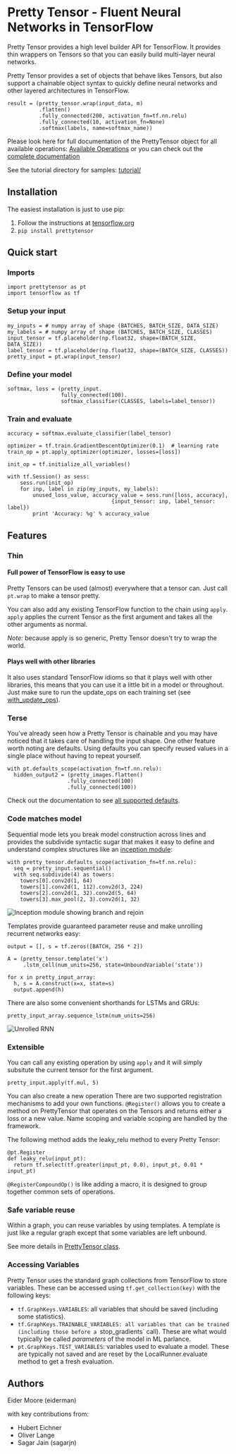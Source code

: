 # Pretty Tensor - Fluent Neural Networks in TensorFlow

Pretty Tensor provides a high level builder API for TensorFlow. It provides
thin wrappers on Tensors so that you can easily build multi-layer neural
networks.

Pretty Tensor provides a set of objects that behave likes Tensors, but also
support a chainable object syntax to quickly define neural networks
and other layered architectures in TensorFlow.

    result = (pretty_tensor.wrap(input_data, m)
              .flatten()
              .fully_connected(200, activation_fn=tf.nn.relu)
              .fully_connected(10, activation_fn=None)
              .softmax(labels, name=softmax_name))

Please look here for full documentation of the PrettyTensor object for all
available operations:
[Available Operations](docs/PrettyTensor.md) or you can check out the [complete
documentation](docs/pretty_tensor_top_level.md)

See the tutorial directory for samples:
[tutorial/](prettytensor/tutorial/)

## Installation

The easiest installation is just to use pip:

1. Follow the instructions at
    [tensorflow.org](https://www.tensorflow.org/versions/master/get_started/os_setup.html#pip_install)
2. `pip install prettytensor`


## Quick start

### Imports
    import prettytensor as pt
    import tensorflow as tf

### Setup your input
    my_inputs = # numpy array of shape (BATCHES, BATCH_SIZE, DATA_SIZE)
    my_labels = # numpy array of shape (BATCHES, BATCH_SIZE, CLASSES)
    input_tensor = tf.placeholder(np.float32, shape=(BATCH_SIZE, DATA_SIZE))
    label_tensor = tf.placeholder(np.float32, shape=(BATCH_SIZE, CLASSES))
    pretty_input = pt.wrap(input_tensor)

### Define your model
    softmax, loss = (pretty_input.
                     fully_connected(100).
                     softmax_classifier(CLASSES, labels=label_tensor))

### Train and evaluate
    accuracy = softmax.evaluate_classifier(label_tensor)

    optimizer = tf.train.GradientDescentOptimizer(0.1)  # learning rate
    train_op = pt.apply_optimizer(optimizer, losses=[loss])
    
    init_op = tf.initialize_all_variables()

    with tf.Session() as sess:
        sess.run(init_op)
        for inp, label in zip(my_inputs, my_labels):
            unused_loss_value, accuracy_value = sess.run([loss, accuracy],
                                     {input_tensor: inp, label_tensor: label})
            print 'Accuracy: %g' % accuracy_value

## Features

### Thin

#### Full power of TensorFlow is easy to use

Pretty Tensors can be used (almost) everywhere that a tensor can.  Just call
`pt.wrap` to make a tensor pretty.

You can also add any existing TensorFlow function to the chain using `apply`.
`apply` applies the current Tensor as the first argument and takes all the other
arguments as normal.

*Note:* because apply is so generic, Pretty Tensor doesn't try to wrap the
world.

#### Plays well with other libraries

It also uses standard TensorFlow idioms so that it plays well with other
libraries, this means that you can use it a little bit in a model or throughout.
Just make sure to run the update_ops on each training set
(see [with_update_ops](docs/pretty_tensor_top_level.md#with_update_ops)).

### Terse

You've already seen how a Pretty Tensor is chainable and you may have noticed
that it takes care of handling the input shape.  One other feature worth noting
are defaults.  Using defaults you can specify reused values in a single place
without having to repeat yourself.

    with pt.defaults_scope(activation_fn=tf.nn.relu):
      hidden_output2 = (pretty_images.flatten()
                       .fully_connected(100)
                       .fully_connected(100))

Check out the documentation to see
[all supported defaults](docs/pretty_tensor_top_level.md#defaults_scope).

### Code matches model

Sequential mode lets you break model construction across lines and provides
the subdivide syntactic sugar that makes it easy to define and understand
complex structures like an [inception module](http://arxiv.org/abs/1409.4842):


    with pretty_tensor.defaults_scope(activation_fn=tf.nn.relu):
      seq = pretty_input.sequential()
      with seq.subdivide(4) as towers:
        towers[0].conv2d(1, 64)
        towers[1].conv2d(1, 112).conv2d(3, 224)
        towers[2].conv2d(1, 32).conv2d(5, 64)
        towers[3].max_pool(2, 3).conv2d(1, 32)

![Inception module showing branch and rejoin](inception_module.png)

Templates provide guaranteed parameter reuse and make unrolling recurrent
networks easy:

    output = [], s = tf.zeros([BATCH, 256 * 2])

    A = (pretty_tensor.template('x')
         .lstm_cell(num_units=256, state=UnboundVariable('state'))

    for x in pretty_input_array:
      h, s = A.construct(x=x, state=s)
      output.append(h)

There are also some convenient shorthands for LSTMs and GRUs:

    pretty_input_array.sequence_lstm(num_units=256)

![Unrolled RNN](unrolled_lstm.png)

### Extensible

You can call any existing operation by using `apply` and it will simply
subsitute the current tensor for the first argument.

    pretty_input.apply(tf.mul, 5)

You can also create a new operation  There are two supported registration
mechanisms to add your own functions. `@Register()` allows you to create a
method on PrettyTensor that operates on the Tensors and returns either a loss or
a new value. Name scoping and variable scoping are handled by the framework.

The following method adds the leaky_relu method to every Pretty Tensor:

    @pt.Register
    def leaky_relu(input_pt):
      return tf.select(tf.greater(input_pt, 0.0), input_pt, 0.01 * input_pt)


`@RegisterCompoundOp()` is like adding a macro, it is designed to group together
common sets of operations.

### Safe variable reuse

Within a graph, you can reuse variables by using templates.  A template is
just like a regular graph except that some variables are left unbound.

See more details in [PrettyTensor class](docs/PrettyTensor.md).

### Accessing Variables

Pretty Tensor uses the standard graph collections from TensorFlow to store variables.  These can be accessed using `tf.get_collection(key)` with the following keys:

* `tf.GraphKeys.VARIABLES`: all variables that should be saved (including some statistics).
* `tf.GraphKeys.TRAINABLE_VARIABLES: all variables that can be trained (including those before a `stop_gradients` call). These are what would typically be called *parameters* of the model in ML parlance.
* `pt.GraphKeys.TEST_VARIABLES`: variables used to evaluate a model. These are typically not saved and are reset by the LocalRunner.evaluate method to get a fresh evaluation.

## Authors

Eider Moore (eiderman)

with key contributions from:

* Hubert Eichner
* Oliver Lange
* Sagar Jain (sagarjn)
